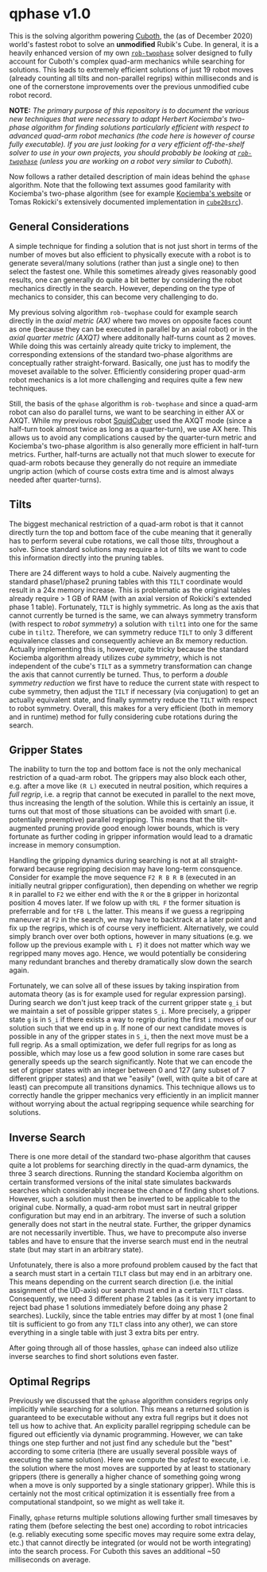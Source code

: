 # qphase v1.0

This is the solving algorithm powering [Cuboth](), the (as of December 2020) world's fastest robot to solve an **unmodified** Rubik's Cube. In general, it is a heavily enhanced version of my own [`rob-twophase`](https://github.com/efrantar/rob-twophase) solver designed to fully account for Cuboth's complex quad-arm mechanics while searching for solutions. This leads to extremely efficient solutions of just 19 robot moves (already counting all tilts and non-parallel regrips) within milliseconds and is one of the cornerstone improvements over the previous unmodified cube robot record.

**NOTE:** *The primary purpose of this repository is to document the various new techniques that were necessary to adapt Herbert Kociemba's two-phase algorithm for finding solutions particularly efficient with respect to advanced quad-arm robot mechanics (the code here is however of course fully executable). If you are just looking for a very efficient off-the-shelf solver to use in your own projects, you should probably be looking at [`rob-twophase`](https://github.com/efrantar/rob-twophase) (unless you are working on a robot very similar to Cuboth).*

Now follows a rather detailed description of main ideas behind the `qphase` algorithm. Note that the following text assumes good familarity with Kociemba's two-phase algorithm (see for example [Kociemba's website](http://kociemba.org/cube.htm) or Tomas Rokicki's extensively documented implementation in [`cube20src`](http://kociemba.org/cube.htm)).

## General Considerations

A simple technique for finding a solution that is not just short in terms of the number of moves but also efficient to physically execute with a robot is to generate several/many solutions (rather than just a single one) to then select the fastest one. While this sometimes already gives reasonably good results, one can generally do quite a bit better by considering the robot mechanics directly in the search. However, depending on the type of mechanics to consider, this can become very challenging to do.

My previous solving algorithm `rob-twophase` could for example search directly in the *axial metric (AX)* where two moves on opposite faces count as one (because they can be executed in parallel by an axial robot) or in the *axial quarter metric (AXQT)* where additonally half-turns count as 2 moves. While doing this was certainly already quite tricky to implement, the corresponding extensions of the standard two-phase algorithms are conceptually rather straight-forward. Basically, one just has to modify the moveset available to the solver. Efficiently considering proper quad-arm robot mechanics is a lot more challenging and requires quite a few new techniques.

Still, the basis of the `qphase` algorithm is `rob-twophase` and since a quad-arm robot can also do parallel turns, we want to be searching in either AX or AXQT. While my previous robot [SquidCuber](https://www.youtube.com/watch?v=wLzn1w8vgM4) used the AXQT mode (since a half-turn took almost twice as long as a quarter-turn), we use AX here. This allows us to avoid any complications caused by the quarter-turn metric and Kociemba's two-phase algorithm is also generally more efficient in half-turn metrics. Further, half-turns are actually not that much slower to execute for quad-arm robots because they generally do not require an immediate ungrip action (which of course costs extra time and is almost always needed after quarter-turns).

## Tilts

The biggest mechanical restriction of a quad-arm robot is that it cannot directly turn the top and bottom face of the cube meaning that it generally has to perform several cube rotations, we call those *tilts*, throughout a solve. Since standard solutions may require a lot of tilts we want to code this information directly into the pruning tables.

There are 24 different ways to hold a cube. Naively augmenting the standard phase1/phase2 pruning tables with this `TILT` coordinate would result in a 24x memory increase. This is problematic as the original tables already require > 1 GB of RAM (with an axial version of Rokicki's extended phase 1 table). Fortunately, `TILT` is highly symmetric. As long as the axis that cannot currently be turned is the same, we can always symmetry transform (with respect to *robot symmetry*) a solution with `tilt1` into one for the same cube in `tilt2`. Therefore, we can symmetry reduce `TILT` to only 3 different equivalence classes and consequently achieve an 8x memory reduction. Actually implementing this is, however, quite tricky because the standard Kociemba algorithm already utilizes *cube symmetry*, which is not independent of the cube's `TILT` as a symmetry transformation can change the axis that cannot currently be turned. Thus, to perform a *double symmetry reduction* we first have to reduce the current state with respect to cube symmetry, then adjust the `TILT` if necessary (via conjugation) to get an actually equivalent state, and finally symmetry reduce the `TILT` with respect to robot symmetry. Overall, this makes for a very efficient (both in memory and in runtime) method for fully considering cube rotations during the search.

## Gripper States

The inability to turn the top and bottom face is not the only mechanical restriction of a quad-arm robot. The grippers may also block each other, e.g. after a move like `(R L)` executed in neutral position, which requires a *full regrip*, i.e. a regrip that cannot be executed in parallel to the next move, thus increasing the length of the solution. While this is certainly an issue, it turns out that most of those situations can be avoided with smart (i.e. potentially preemptive) parallel regripping. This means that the tilt-augmented pruning provide good enough lower bounds, which is very fortunate as further coding in gripper information would lead to a dramatic increase in memory consumption.

Handling the gripping dynamics during searching is not at all straight-forward because regripping decision may have long-term consquence. Consider for example the move sequence `F2 R B R B` (executed in an initially neutral gripper configuration), then depending on whether we regrip `R` in parallel to `F2` we either end with the `R` or the `B` gripper in horizontal position 4 moves later. If we folow up with `tRL F` the former situation is preferrable and for `tFB L` the latter. This means if we guess a regripping maneuver at `F2` in the search, we may have to backtrack at a later point and fix up the regrips, which is of course very inefficient. Alternatively, we could simply branch over over both options, however in many situations (e.g. we follow up the previous example with `L F`) it does not matter which way we regripped many moves ago. Hence, we would potentially be considering many redundant branches and thereby dramatically slow down the search again.

Fortunately, we can solve all of these issues by taking inspiration from automata theory (as is for example used for regular expression parsing). During search we don't just keep track of the current gripper state `g_i` but we maintain a set of possible gripper states `S_i`. More precisely, a gripper state `g` is in `S_i` if there exists a way to regrip during the first `i` moves of our solution such that we end up in `g`. If none of our next candidate moves is possible in any of the gripper states in `S_i`, then the next move must be a full regrip. As a small optimization, we defer full regrips for as long as possible, which may lose us a few good solution in some rare cases but generally speeds up the search significantly. Note that we can encode the set of gripper states with an integer between 0 and 127 (any subset of 7 different gripper states) and that we "easily" (well, with quite a bit of care at least) can precompute all transitions dynamics. This technique allows us to correctly handle the gripper mechanics very efficiently in an implicit manner without worrying about the actual regripping sequence while searching for solutions.

## Inverse Search

There is one more detail of the standard two-phase algorithm that causes quite a lot problems for searching directly in the quad-arm dynamics, the three 3 search directions. Running the standard Kociemba algorithm on certain transformed versions of the inital state simulates backwards searches which considerably increase the chance of finding short solutions. However, such a solution must then be inverted to be applicable to the original cube. Normally, a quad-arm robot must sart in neutral gripper configuration but may end in an arbitrary. The inverse of such a solution generally does not start in the neutral state. Further, the gripper dynamics are not necessarily invertible. Thus, we have to precompute also inverse tables and have to ensure that the inverse search must end in the neutral state (but may start in an arbitrary state).

Unfotunately, there is also a more profound problem caused by the fact that a search must start in a certain `TILT` class but may end in an arbitrary one. This means depending on the current search direction (i.e. the initial assignment of the UD-axis) our search must end in a certain `TILT` class. Consequently, we need 3 different phase 2 tables (as it is very important to reject bad phase 1 solutions immediately before doing any phase 2 searches). Luckily, since the table entries may differ by at most 1 (one final tilt is sufficient to go from any `TILT` class into any other), we can store everything in a single table with just 3 extra bits per entry.

After going through all of those hassles, `qphase` can indeed also utilize inverse searches to find short solutions even faster.

## Optimal Regrips

Previously we discussed that the `qphase` algorithm considers regrips only implicitly while searching for a solution. This means a returned solution is guaranteed to be executable without any extra full regrips but it does not tell us how to achive that. An explicity parallel regripping schedule can be figured out efficiently via dynamic programming. However, we can take things one step further and not just find any schedule but the "best" according to some criteria (there are usually several possible ways of executing the same solution). Here we compute the *safest* to execute, i.e. the solution where the most moves are supported by at least to stationary grippers (there is generally a higher chance of something going wrong when a move is only supported by a single stationary gripper). While this is certainly not the most critical optimization it is essentially free from a computational standpoint, so we might as well take it.

Finally, `qphase` returns multiple solutions allowing further small timesaves by rating them (before selecting the best one) according to robot intricacies (e.g. reliably executing some specific moves may require some extra delay, etc.) that cannot directly be integrated (or would not be worth integrating) into the search process. For Cuboth this saves an additional ~50 milliseconds on average.
